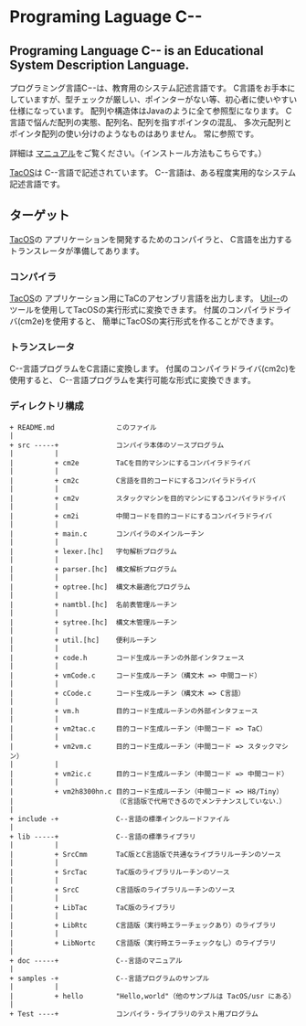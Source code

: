 # Programing Laguage C--
Programing Language C-- is an Educational System Description Language.
---
プログラミング言語C−-は、教育用のシステム記述言語です。
C言語をお手本にしていますが、型チェックが厳しい、ポインターがない等、初心者に使いやすい仕様になっています。
配列や構造体はJavaのように全て参照型になります。
C言語で悩んだ配列の実態、配列名、配列を指すポインタの混乱、
多次元配列とポインタ配列の使い分けのようなものはありません。
常に参照です。

詳細は
[マニュアル](https://github.com/tctsigemura/C--/blob/master/doc/cmm.pdf)をご覧ください。（インストール方法もこちらです。）

[TacOS](https://github.com/tctsigemura/TacOS/)は
C--言語で記述されています。
C--言語は、ある程度実用的なシステム記述言語です。

## ターゲット
[TacOS](https://github.com/tctsigemura/TacOS/)の
アプリケーションを開発するためのコンパイラと、
C言語を出力するトランスレータが準備してあります。

### コンパイラ
[TacOS](https://github.com/tctsigemura/TacOS/)の
アプリケーション用にTaCのアセンブリ言語を出力します。
[Util--](https://github.com/tctsigemura/Util--)の
ツールを使用してTacOSの実行形式に変換できます。
付属のコンパイラドライバ(cm2e)を使用すると、
簡単にTacOSの実行形式を作ることができます。

### トランスレータ
C--言語プログラムをC言語に変換します。
付属のコンパイラドライバ(cm2c)を使用すると、
C--言語プログラムを実行可能な形式に変換できます。

### ディレクトリ構成
```
+ README.md               このファイル
|
+ src -----+              コンパイラ本体のソースプログラム
|          |
|          + cm2e         TaCを目的マシンにするコンパイラドライバ
|          |
|          + cm2c         C言語を目的コードにするコンパイラドライバ
|          |
|          + cm2v         スタックマシンを目的マシンにするコンパイラドライバ
|          |
|          + cm2i         中間コードを目的コードにするコンパイラドライバ
|          |
|          + main.c       コンパイラのメインルーチン
|          |
|          + lexer.[hc]   字句解析プログラム
|          |
|          + parser.[hc]  構文解析プログラム
|          |
|          + optree.[hc]  構文木最適化プログラム
|          |
|          + namtbl.[hc]  名前表管理ルーチン
|          |
|          + sytree.[hc]  構文木管理ルーチン
|          |
|          + util.[hc]    便利ルーチン
|          |
|          + code.h       コード生成ルーチンの外部インタフェース
|          |
|          + vmCode.c     コード生成ルーチン（構文木 => 中間コード）
|          |
|          + cCode.c      コード生成ルーチン（構文木 => C言語）
|          |
|          + vm.h         目的コード生成ルーチンの外部インタフェース
|          |
|          + vm2tac.c     目的コード生成ルーチン（中間コード => TaC）
|          |
|          + vm2vm.c      目的コード生成ルーチン（中間コード => スタックマシン）
|          |
|          + vm2ic.c      目的コード生成ルーチン（中間コード => 中間コード）
|          |
|          + vm2h8300hn.c 目的コード生成ルーチン（中間コード => H8/Tiny）
|                         （C言語版で代用できるのでメンテナンスしていない．）
|
+ include -+              C--言語の標準インクルードファイル
|
+ lib -----+              C--言語の標準ライブラリ
|          |
|          + SrcCmm       TaC版とC言語版で共通なライブラリルーチンのソース
|          |
|          + SrcTac       TaC版のライブラリルーチンのソース
|          |
|          + SrcC         C言語版のライブラリルーチンのソース
|          |
|          + LibTac       TaC版のライブラリ
|          |
|          + LibRtc       C言語版（実行時エラーチェックあり）のライブラリ
|          |
|          + LibNortc     C言語版（実行時エラーチェックなし）のライブラリ
|
+ doc -----+              C--言語のマニュアル
|
+ samples -+              C--言語プログラムのサンプル
|          |
|          + hello        "Hello,world"（他のサンプルは TacOS/usr にある）
|
+ Test ----+              コンパイラ・ライブラリのテスト用プログラム
```
